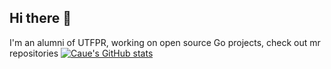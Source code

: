 ## Hi there 👋
I'm an alumni of UTFPR, working on open source Go projects, check out mr repositories
[![Caue's GitHub stats](https://github-readme-stats.vercel.app/api?username=f01c33)](https://github.com/f01c33/github-readme-stats)
<!--
**f01c33/f01c33** is a ✨ _special_ ✨ repository because its `README.md` (this file) appears on your GitHub profile.

Here are some ideas to get you started:

- 🔭 I’m currently working on ...
- 🌱 I’m currently learning ...
- 👯 I’m looking to collaborate on ...
- 🤔 I’m looking for help with ...
- 💬 Ask me about ...
- 📫 How to reach me: ...
- 😄 Pronouns: ...
- ⚡ Fun fact: ...
-->
